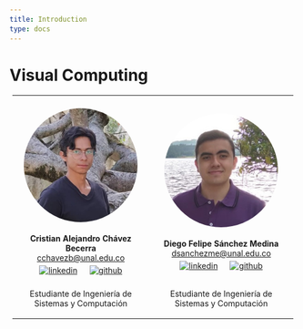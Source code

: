 ```yaml
---
title: Introduction
type: docs
---
```


# Visual Computing

<style>
td, th {
   border: none!important;
}
.teamTable {
  display: block;
  margin-left: auto;
  margin-right: auto;
  width: 98%;
}
.teamMember{
    display: block;
    border-radius: 50%;
    width: 200px;
    height: 200px;
    margin: 20px auto;
}
.teamTable tr{
    text-align: center;
}
.teamTable .icon{
    margin: 5px;
    height: 25px;
}
</style>

<table class="teamTable">
 <tr>
    <td>
        <img class="teamMember" src="docs/shortcodes/resources/images/Cristian.jpg"/>
        <div>
            <div><b>Cristian Alejandro Chávez Becerra</b></div>
            <a href="mailto:cchavezb@unal.edu.co">cchavezb@unal.edu.co</a>
            <div>
                <a href="https://www.linkedin.com/in/cristian-alejandro-ch%C3%A1vez-becerra-148b04167/" rel="nofollow noreferrer">
                    <img class="icon" src="https://cdn-icons-png.flaticon.com/512/174/174857.png" alt="linkedin"></a> &nbsp; 
                <a href="https://github.com/alejandroun" rel="nofollow noreferrer">
                    <img class="icon" src="https://cdn-icons-png.flaticon.com/512/25/25231.png" alt="github"></a>
            </div>
        </div>
    </td>
    <td>
        <img class="teamMember" src="docs/shortcodes/resources/images/Diego.jpg"/>
        <div>
            <div><b>Diego Felipe Sánchez Medina</b></div>
            <a href="mailto:dsanchezme@unal.edu.co">dsanchezme@unal.edu.co</a>
            <div>
                <a href="https://www.linkedin.com/in/diego-felipe-s%C3%A1nchez-medina-767b471b3/" rel="nofollow noreferrer">
                    <img class="icon" src="https://cdn-icons-png.flaticon.com/512/174/174857.png" alt="linkedin"></a> &nbsp; 
                <a href="https://github.com/dsanchezme" rel="nofollow noreferrer">
                    <img class="icon" src="https://cdn-icons-png.flaticon.com/512/25/25231.png" alt="github"></a>
            </div>
        </div>
    </td>
 </tr>
 <tr></tr>
 <tr>
    <td><p>
    Estudiante de Ingeniería de Sistemas y Computación
    <p></td>
    <td><p>
    Estudiante de Ingeniería de Sistemas y Computación
    <p></td>
 </tr>
</table>
